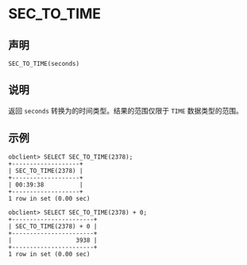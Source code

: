 SEC_TO_TIME
================================



声明
-----------------------

```unknow
SEC_TO_TIME(seconds)
```



说明
-----------------------

返回 `seconds` 转换为的时间类型。结果的范围仅限于 `TIME` 数据类型的范围。

示例
-----------------------

```unknow
obclient> SELECT SEC_TO_TIME(2378);
+-------------------+
| SEC_TO_TIME(2378) |
+-------------------+
| 00:39:38          |
+-------------------+
1 row in set (0.00 sec)

obclient> SELECT SEC_TO_TIME(2378) + 0;
+-----------------------+
| SEC_TO_TIME(2378) + 0 |
+-----------------------+
|                  3938 |
+-----------------------+
1 row in set (0.00 sec)
```
